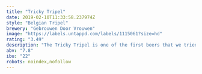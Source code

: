 ```yaml
---
title: "Tricky Tripel"
date: 2019-02-10T11:33:58.237974Z
style: "Belgian Tripel"
brewery: "Gebrouwen Door Vrouwen"
image: "https://labels.untappd.com/labels/1115061?size=hd"
rating: "3.49"
description: "The Tricky Tripel is one of the first beers that we tried to brew at home. This beer is so full of malt and taste that it gets ‘tricky’ sometimes. So make sure you stay in control!"
abv: "7.8"
ibu: "22"
robots: noindex,nofollow
---
```

